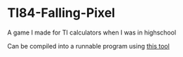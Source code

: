 # TI84-Falling-Pixel
A game I made for TI calculators when I was in highschool

Can be compiled into a runnable program using [this tool](https://www.cemetech.net/sc/)
